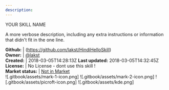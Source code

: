 ```yaml
---
description: 
---
```

YOUR SKILL NAME

A more verbose description, including any extra instructions or
information that didn't fit in the one line.

**Github:** | (https://github.com/lakst/HindiHelloSkill)  
**Owner:** | [@lakst](https://github.com/lakst)  
**Created:** | 2018-03-05T14:28:13Z  **Last updated:** 2018-03-05T14:32:45Z  
**License:** | No License - dont use this skill !  
**Market status:** | [Not in Market](https://market.mycroft.ai/skill/)  
 ![.gitbook/assets/mark-1-icon.png]  ![.gitbook/assets/mark-2-icon.png]  ![.gitbook/assets/picroft-icon.png]  ![.gitbook/assets/kde.png]  
